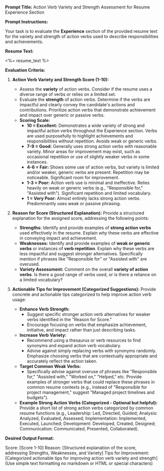 **Prompt Title:** Action Verb Variety and Strength Assessment for Resume Experience Section

**Prompt Instructions:**

Your task is to evaluate the **Experience** section of the provided resume text for the variety and strength of action verbs used to describe responsibilities and achievements.

**Resume Text:**

<%= resume_text %>

**Evaluation Criteria:**

1. **Action Verb Variety and Strength Score (1-10):**

   - Assess the **variety** of action verbs. Consider if the resume uses a diverse range of verbs or relies on a limited set.
   - Evaluate the **strength** of action verbs. Determine if the verbs are impactful and clearly convey the candidate's actions and contributions. Prioritize action verbs that demonstrate achievement and impact over generic or passive verbs.
   - **Scoring Scale:**
     - **10 = Excellent:** Demonstrates a wide variety of strong and impactful action verbs throughout the Experience section. Verbs are used purposefully to highlight achievements and responsibilities without repetition. Avoids weak or generic verbs.
     - **7-9 = Good:** Generally uses strong action verbs with reasonable variety. Minor areas for improvement may exist, such as occasional repetition or use of slightly weaker verbs in some instances.
     - **4-6 = Fair:** Shows some use of action verbs, but variety is limited and/or weaker, generic verbs are present. Repetition may be noticeable. Significant room for improvement.
     - **1-3 = Poor:** Action verb use is minimal and ineffective. Relies heavily on weak or generic verbs (e.g., "Responsible for," "Assisted with"). Significant repetition and limited vocabulary.
     - **1 = Very Poor:** Almost entirely lacks strong action verbs. Predominantly uses weak or passive phrasing.

2. **Reason for Score (Structured Explanation):** Provide a structured explanation for the assigned score, addressing the following points:

   - **Strengths:** Identify and provide examples of **strong action verbs** used effectively in the resume. Explain _why_ these verbs are effective in conveying impact and achievement.
   - **Weaknesses:** Identify and provide examples of **weak or generic verbs** or instances of **verb repetition**. Explain why these verbs are less impactful and suggest stronger alternatives. Specifically mention if phrases like "Responsible for" or "Assisted with" are overused.
   - **Variety Assessment:** Comment on the overall **variety of action verbs**. Is there a good range of verbs used, or is there a reliance on a limited vocabulary?

3. **Actionable Tips for Improvement (Categorized Suggestions):** Provide concrete and actionable tips categorized to help improve action verb usage:
   - **Enhance Verb Strength:**
     - Suggest specific stronger action verb alternatives for weaker verbs identified in the "Reason for Score."
     - Encourage focusing on verbs that emphasize achievement, initiative, and impact rather than just describing tasks.
   - **Increase Verb Variety:**
     - Recommend using a thesaurus or verb resources to find synonyms and expand action verb vocabulary.
     - Advise against simply replacing verbs with synonyms randomly. Emphasize choosing verbs that are contextually appropriate and accurately reflect the action taken.
   - **Target Common Weak Verbs:**
     - Specifically advise against overuse of phrases like "Responsible for," "Assisted with," "Worked on," "Helped," etc. Provide examples of stronger verbs that could replace these phrases in common resume contexts (e.g., instead of "Responsible for project management," suggest "Managed project timelines and budgets").
   - **Example Strong Action Verbs (Categorized - Optional but helpful):** Provide a short list of strong action verbs categorized by common resume functions (e.g., Leadership: Led, Directed, Guided; Analysis: Analyzed, Evaluated, Assessed; Implementation: Implemented, Executed, Launched; Development: Developed, Created, Designed; Communication: Communicated, Presented, Collaborated).

**Desired Output Format:**

Score: [Score 1-10]
Reason: [Structured explanation of the score, addressing Strengths, Weaknesses, and Variety]
Tips for Improvement: [Categorized actionable tips for improving action verb variety and strength] (Use simple text formatting no markdown or HTML or special characters)

